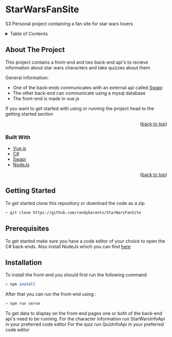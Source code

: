 # StarWarsFanSite
 S3 Personal project containing a fan site for star wars lovers

<details>
  <summary>Table of Contents</summary>
  <ol>
    <li>
      <a href="#about-the-project">Project information</a>
      <ul>
        <li><a href="#built-with">Built With</a></li>
      </ul>
    </li>
    <li>
      <a href="#getting-started">Getting Started</a>
      <ul>
        <li><a href="#prerequisites">Prerequisites</a></li>
        <li><a href="#installation">Installation</a></li>
      </ul>
    </li>
    <li><a href="#usage">Usage</a></li>
  </ol>
</details>

## About The Project


This project contains a front-end and two back-end api's to recieve information about star wars characters and take quizzes about them

General information:
* One of the back-ends communicates with an external api called [Swapi](https://swapi.dev/)
* The other back-end can communicate using a mysql database
* The front-end is made in vue.js

If you want to get started with using or running the project head to the getting started section

<p align="right">(<a href="#top">back to top</a>)</p>

### Built With

* [Vue.js](https://vuejs.org/)
* [C#](https://visualstudio.microsoft.com/downloads/)
* [Swapi](https://swapi.dev/)
* [NodeJs](https://nodejs.org/en/)

<p align="right">(<a href="#top">back to top</a>)</p>


## Getting Started

To get started clone this repository or download the code as a zip
  ```sh
  > git clone https://github.com/randybarents/StarWarsFanSite
  ```

## Prerequisites

To get started make sure you have a code editor of your choice to open the C# back-ends.
Also install NodeJs which you can find [here](https://nodejs.org/en/)

## Installation

To install the front-end you should first run the following command

   ```sh
   > npm install
   ```

After that you can run the front-end using :

   ```sh
   > npm run serve
   ```

To get data to display on the front-end pages one or both of the back-end api's need to be running.
For the character information run StarWarsInfoApi in your preferred code editor
For the quiz run QuizInfoApi in your preferred code editor

